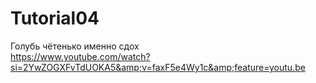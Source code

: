 # Tutorial04
Голубь чётенько именно сдох  
https://www.youtube.com/watch?si=2YwZOGXFvTdUOKA5&amp;v=faxF5e4Wy1c&amp;feature=youtu.be
